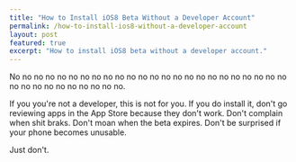 ```yaml
---
title: "How to Install iOS8 Beta Without a Developer Account"
permalink: /how-to-install-ios8-without-a-developer-account
layout: post
featured: true
excerpt: "How to install iOS8 beta without a developer account."
---
```


No no no no no no no no no no no no no no no no no no no no no no no no no no no no no no no no no no.

If you you're not a developer, this is not for you. If you do install it, don't go reviewing apps in the App Store because they don't work. Don't complain when shit braks. Don't moan when the beta expires. Don't be surprised if your phone becomes unusable.

Just don't.